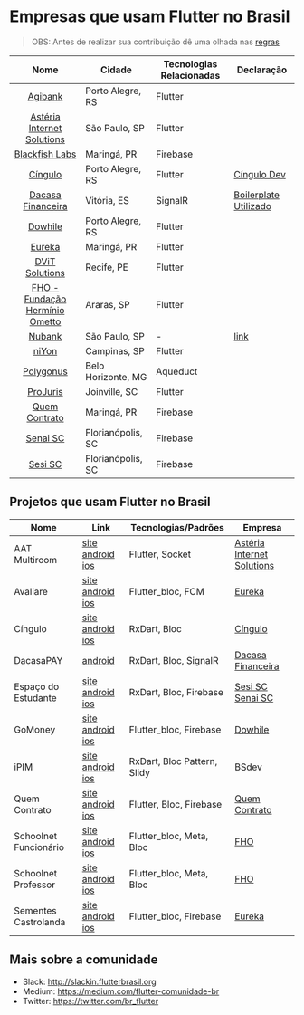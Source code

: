 # Empresas que usam Flutter no Brasil

> OBS: Antes de realizar sua contribuição dê uma olhada nas [regras](https://github.com/FlutterComunidadeBR/empresas-que-usam-flutter-no-brasil/blob/master/CONTRIBUTING.md)

Nome | Cidade | Tecnologias Relacionadas | Declaração
:------------: | ------------------------ | ------------ | ------------
[Agibank](https://www.agibank.com.br/) | Porto Alegre, RS | Flutter |
[Astéria Internet Solutions](https://www.asteria.com.br/) | São Paulo, SP | Flutter |
[Blackfish Labs](https://blackfishlabs.github.io/) | Maringá, PR | Firebase |
[Cíngulo](https://www.cingulo.com) | Porto Alegre, RS | Flutter | [Cíngulo Dev](http://dev.cingulo.com)
[Dacasa Financeira](https://dacasa.com.br/)| Vitória, ES | SignalR | [Boilerplate Utilizado](https://github.com/Katekko/flutter_boilerplate)
[Dowhile](https://www.dowhile.com.br/) | Porto Alegre, RS | Flutter |
[Eureka](https://eurekalabs.com.br/)| Maringá, PR | Flutter |
[DViT Solutions](https://www.dvitsolutions.com)| Recife, PE | Flutter |
[FHO - Fundação Hermínio Ometto](http://www.fho.edu.br)| Araras, SP | Flutter |
[Nubank](https://nubank.com.br) | São Paulo, SP |- |[link](https://hipsters.tech/tecnologias-no-nubank-3-anos-depois-hipsters-150/)
[niYon](https://www.niyon.com.br) | Campinas, SP | Flutter |
[Polygonus](https://www.polygonus.com.br/) | Belo Horizonte, MG | Aqueduct |
[ProJuris](https://www.projuris.com.br/) | Joinville, SC | Flutter |
[Quem Contrato](https://linktr.ee/quemcontrato) | Maringá, PR | Firebase |
[Senai SC](https://sc.senai.br/) | Florianópolis, SC | Firebase |
[Sesi SC](https://sesisc.org.br/)| Florianópolis, SC | Firebase |

## Projetos que usam Flutter no Brasil

Nome | Link | Tecnologias/Padrões | Empresa
------------ | ------- | ------------ | ------------
AAT Multiroom | [site](https://aataudio.com.br/amplificadores/amplificadores-multiroom-multizona/aat-pmr-4/) [android](https://play.google.com/store/apps/details?id=br.com.aataudio.multiroom) [ios](https://apps.apple.com/br/app/multiroom/id1439593954) | Flutter, Socket | [Astéria Internet Solutions](https://www.asteria.com.br/)
Avaliare | [site](http://avaliare.com/) [android](https://play.google.com/store/apps/details?id=br.com.eurekalabs.avaliare&hl=en) [ios](https://apps.apple.com/br/app/avaliare-app/id1472401151) | Flutter_bloc, FCM | [Eureka](https://eurekalabs.com.br)
Cíngulo | [site](https://www.cingulo.com) [android](https://play.google.com/store/apps/details?id=com.cingulo.app) [ios](https://apps.apple.com/br/app/cingulo/id1190110484) | RxDart, Bloc | [Cíngulo](https://www.cingulo.com)
DacasaPAY | [android](https://play.google.com/store/apps/details?id=com.dacasapay) | RxDart, Bloc, SignalR | [Dacasa Financeira](https://dacasa.com.br/)
Espaço do Estudante | [site](https://estudante.sesisenai.org.br) [android](https://play.google.com/store/apps/details?id=br.senai.sc.appespacoestudante) [ios](https://apps.apple.com/br/app/id1474992119) | RxDart, Bloc, Firebase | [Sesi SC](https://sesisc.org.br/) [Senai SC](https://sc.senai.br/)
GoMoney | [site](https://gomoney.me/) [android](https://play.google.com/store/apps/details?id=com.gomoney.app) [ios](https://apps.apple.com/us/app/gomoney/id1461331130?l=pt&ls=1) | Flutter_bloc, Firebase | [Dowhile](https://dowhile.com.br)
iPIM | [site](http://www.ipimweb.com.br) [android](https://play.google.com/store/apps/details?id=br.com.ipimweb&hl=pt_BR) [ios](https://apps.apple.com/th/app/ipim/id1324662786?ign-mpt=uo%3D2) | RxDart, Bloc Pattern, Slidy | BSdev
Quem Contrato | [site](https://linktr.ee/quemcontrato) [android](https://play.google.com/store/apps/details?id=io.github.blackfishlabs.whohire) [ios](https://apps.apple.com/us/app/quem-contrato/id1462601910?l=pt&ls=1) | Flutter, Bloc, Firebase | [Quem Contrato](https://linktr.ee/quemcontrato)
Schoolnet Funcionário | [site](https://schoolnet.uniararas.br/) [android](https://play.google.com/store/apps/details?id=br.edu.fho.school_func) [ios](https://apps.apple.com/br/developer/fundacao-herminio-ometto/id1460305691) | Flutter_bloc, Meta, Bloc | [FHO](http://www.fho.edu.br)
Schoolnet Professor | [site](https://schoolnet.uniararas.br/) [android](https://play.google.com/store/apps/details?id=br.com.fho.schoolprof) [ios](https://apps.apple.com/br/app/schoolnet-professor/id1460305692) | Flutter_bloc, Meta, Bloc | [FHO](http://www.fho.edu.br)
Sementes Castrolanda | [site](https://www.castrolanda.coop.br/) [android](https://play.google.com/store/apps/details?id=br.com.eurekalabs.castrolanda&hl=en) [ios](https://apps.apple.com/br/app/sementes-castrolanda/id1472268745) | Flutter_bloc, Firebase | [Eureka](https://eurekalabs.com.br)

## Mais sobre a comunidade

- Slack: http://slackin.flutterbrasil.org
- Medium: https://medium.com/flutter-comunidade-br
- Twitter: https://twitter.com/br_flutter
